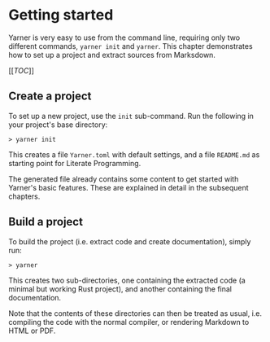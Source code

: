 # Getting started

Yarner is very easy to use from the command line, requiring only two different commands, `yarner init` and `yarner`. This chapter demonstrates how to set up a project and extract sources from Marksdown.

[[_TOC_]]

## Create a project

To set up a new project, use the `init` sub-command. Run the following in your project's base directory:

```plaintext
> yarner init
```

This creates a file `Yarner.toml` with default settings, and a file `README.md` as starting point for Literate Programming.

The generated file already contains some content to get started with Yarner's basic features. These are explained in detail in the subsequent chapters.

## Build a project

To build the project (i.e. extract code and create documentation), simply run:

```plaintext
> yarner
```

This creates two sub-directories, one containing the extracted code (a minimal but working Rust project), and another containing the final documentation.

Note that the contents of these directories can then be treated as usual, i.e. compiling the code with the normal compiler, or rendering Markdown to HTML or PDF.
